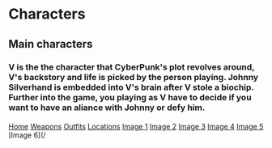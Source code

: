 # Characters
## Main characters
### V is the the character that CyberPunk's plot revolves around, V's backstory and life is picked by the person playing. Johnny Silverhand is embedded into V's brain after V stole a biochip.  Further into the game, you playing as V have to decide if you want to have an aliance with Johnny or defy him.
####

[Home](/Home.md)
[Weapons](/Weapons.md)
[Outfits](/Outfits.md)
[Locations](/Locations.md)
[Image 1](/23CE15C3-DFA1-4B8B-80AE-67DD19FB361B.jpeg)
[Image 2](/4831B231-8D82-4027-96AE-5B1FCF5356CF.png)
[Image 3](/95F4D2C8-C70C-4A52-BACA-11EDAC32C090.jpeg)
[Image 4](/A07F9B18-DD99-4C36-A153-E75AE8C26283.png)
[Image 5](/A9482860-190A-4EDC-8DA5-7293A03C0AEF.png)
[Image 6](/
